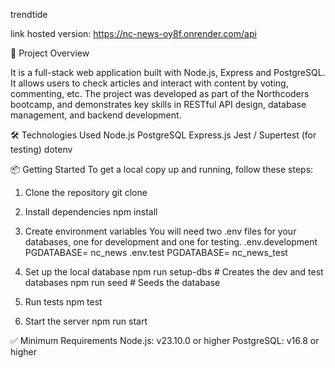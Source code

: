 trendtide

link hosted version: https://nc-news-oy8f.onrender.com/api

🚀 Project Overview

It is a full-stack web application built with Node.js, Express and PostgreSQL. It allows users to check articles and interact with content by voting, commenting, etc. The project was developed as part of the Northcoders bootcamp, and demonstrates key skills in RESTful API design, database management, and backend development.

🛠️ Technologies Used
Node.js
PostgreSQL
Express.js
Jest / Supertest (for testing)
dotenv


📦 Getting Started
To get a local copy up and running, follow these steps:
1. Clone the repository
git clone

2. Install dependencies
npm install

3. Create environment variables
You will need two .env files for your databases, one for development and one for testing.
.env.development
PGDATABASE= nc_news
.env.test
PGDATABASE= nc_news_test

4. Set up the local database
npm run setup-dbs     # Creates the dev and test databases
npm run seed          # Seeds the database

5. Run tests
npm test

6. Start the server
npm run start

✅ Minimum Requirements
Node.js: v23.10.0 or higher
PostgreSQL: v16.8 or higher
